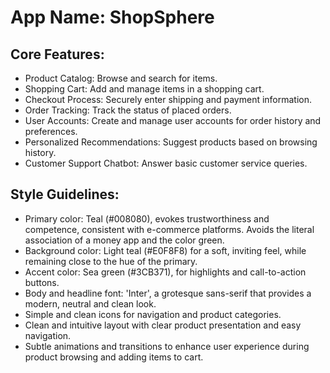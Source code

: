 # **App Name**: ShopSphere

## Core Features:

- Product Catalog: Browse and search for items.
- Shopping Cart: Add and manage items in a shopping cart.
- Checkout Process: Securely enter shipping and payment information.
- Order Tracking: Track the status of placed orders.
- User Accounts: Create and manage user accounts for order history and preferences.
- Personalized Recommendations: Suggest products based on browsing history.
- Customer Support Chatbot: Answer basic customer service queries.

## Style Guidelines:

- Primary color: Teal (#008080), evokes trustworthiness and competence, consistent with e-commerce platforms. Avoids the literal association of a money app and the color green.
- Background color: Light teal (#E0F8F8) for a soft, inviting feel, while remaining close to the hue of the primary.
- Accent color: Sea green (#3CB371), for highlights and call-to-action buttons.
- Body and headline font: 'Inter', a grotesque sans-serif that provides a modern, neutral and clean look.
- Simple and clean icons for navigation and product categories.
- Clean and intuitive layout with clear product presentation and easy navigation.
- Subtle animations and transitions to enhance user experience during product browsing and adding items to cart.